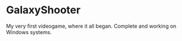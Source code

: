 # GalaxyShooter
My very first videogame, where it all began. Complete and working on Windows systems.

